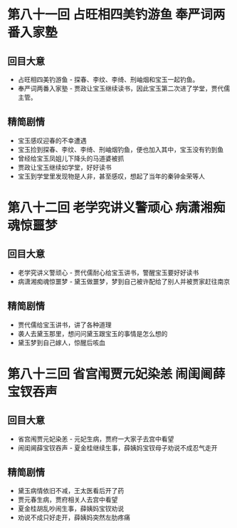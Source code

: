 # 第八十一回 占旺相四美钓游鱼 奉严词两番入家塾

## 回目大意

* 占旺相四美钓游鱼 - 探春、李纹、李绮、刑岫烟和宝玉一起钓鱼。
* 奉严词两番入家塾 - 贾政让宝玉继续读书，因此宝玉第二次进了学堂，贾代儒主管。

## 精简剧情

* 宝玉感叹迎春的不幸遭遇
* 宝玉捡到探春、李纹、李绮、刑岫烟钓鱼，便也加入其中，宝玉没有钓到鱼
* 曾经给宝玉凤姐儿下降头的马道婆被抓
* 贾政让宝玉继续如学堂，好好读书
* 宝玉到学堂里发现物是人非，甚至感叹，想起了当年的秦钟金荣等人

# 第八十二回 老学究讲义警顽心 病潇湘痴魂惊噩梦

## 回目大意

* 老学究讲义警顽心 - 贾代儒耐心给宝玉讲书，警醒宝玉要好好读书
* 病潇湘痴魂惊噩梦 - 黛玉做噩梦，梦到自己被许配给了别人并被贾家赶往南京

## 精简剧情

* 贾代儒给宝玉讲书，讲了各种道理
* 袭人去黛玉那里，想问问黛玉跟宝玉的事情是怎么想的
* 黛玉梦到自己嫁人，惊醒后咳血
  
# 第八十三回 省宫闱贾元妃染恙 闹闺阃薛宝钗吞声

## 回目大意

* 省宫闱贾元妃染恙 - 元妃生病，贾府一大家子去宫中看望
* 闹闺阃薛宝钗吞声 - 夏金桂继续生事，薛姨妈宝钗母子劝说不成忍气走开

## 精简剧情

* 黛玉病情依旧不减，王太医看后开了药
* 贾元春生病，贾府相关人去宫中看望
* 夏金桂胡乱吵闹生事，薛姨妈宝钗劝说
* 劝说不成只好走开，薛姨妈突然左肋疼痛
